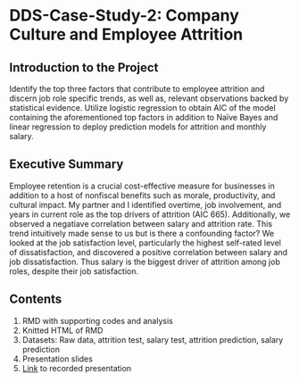 # DDS-Case-Study-2: Company Culture and Employee Attrition 

## Introduction to the Project
Identify the top three factors that contribute to employee attrition and discern job role specific trends, as well as, relevant observations backed by statistical evidence. Utilize logistic regression to obtain AIC of the model containing the aforementioned top factors in addition to Naïve Bayes and linear regression to deploy prediction models for attrition and monthly salary.

## Executive Summary
Employee retention is a crucial cost-effective measure for businesses in addition to a host of nonfiscal benefits such as morale, productivity, and cultural impact. My partner and I identified overtime, job involvement, and years in current role as the top drivers of attrition (AIC 665). Additionally, we observed a negatiave correlation between salary and attrition rate. This trend intuitively made sense to us but is there a confounding factor? We looked at the job satisfaction level, particularly the highest self-rated level of dissatisfaction, and discovered a positive correlation between salary and job dissatisfaction. Thus salary is the biggest driver of attrition among job roles, despite their job satisfaction.

## Contents
1. RMD with supporting codes and analysis
2. Knitted HTML of RMD
3. Datasets: Raw data, attrition test, salary test, attrition prediction, salary prediction
4. Presentation slides
5. [Link](https://smu.zoom.us/rec/play/lLcUdc0OFK4UYyNQdUjTQwZ4m44ImEN6yuNGP1lSVBxBvVIHbvwARTN4Uo7oUSboE2DWhkqQrEvuSXrG.T2MHFEDdrX5Gn_7a) to recorded presentation
